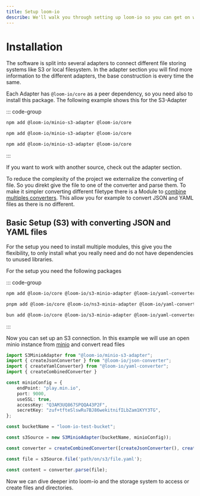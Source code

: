 ```yaml
---
title: Setup loom-io
describe: We'll walk you through setting up loom-io so you can get on with your life a bit easier with file storage systems and converting files.
---
```


# Installation

The software is split into several adapters to connect different file storing systems like S3 or local filesystem. In the adapter section you will find more information to the different adapters, the base construction is every time the same.

Each Adapter has `@loom-io/core` as a peer dependency, so you need also to install this package. The following example shows this for the S3-Adapter

::: code-group

```sh [npm]
npm add @loom-io/minio-s3-adapter @loom-io/core
```

```sh [pnpm]
npm add @loom-io/minio-s3-adapter @loom-io/core
```

```sh [bun]
npm add @loom-io/minio-s3-adapter @loom-io/core
```

:::

If you want to work with another source, check out the adapter section.

To reduce the complexity of the project we externalize the converting of file. So you direkt give the file to one of the converter and parse them. To make it simpler converting different filetype there is a Module to [combine multiples converters](/converter/combined-converter). This allow you for example to convert JSON and YAML files as there is no different.


## Basic Setup (S3) with converting JSON and YAML files

For the setup you need to install multiple modules, this give you the flexibility, to only install what you really need and do not have dependencies to unused libraries.

For the setup you need the following packages

::: code-group

```sh [npm]
npm add @loom-io/core @loom-io/s3-minio-adapter @loom-io/yaml-converter @loom-io/json-converter @loom-io/converter
```

```sh [pnpm]
pnpm add @loom-io/core @loom-io/ns3-minio-adapter @loom-io/yaml-converter @loom-io/json-converter @loom-io/converter
```

```sh [bun]
bun add @loom-io/core @loom-io/s3-minio-adapter @loom-io/yaml-converter @loom-io/json-converter @loom-io/converter
```

:::

Now you can set up an S3 connection. In this example we will use an open minio instance from [minio](https://min.io/) and convert read files

```ts
import S3MinioAdapter from "@loom-io/minio-s3-adapter";
import { createJsonConverter } from "@loom-io/json-converter";
import { createYamlConverter} from "@loom-io/yaml-converter";
import { createCombinedConverter }

const minioConfig = {
	endPoint: "play.min.io",
	port: 9000,
	useSSL: true,
	accessKey: "Q3AM3UQ867SPQQA43P2F",
	secretKey: "zuf+tfteSlswRu7BJ86wekitnifILbZam1KYY3TG",
};

const bucketName = "loom-io-test-bucket";

const s3Source = new S3MinioAdapter(bucketName, minioConfig));

const converter = createCombinedConverter([createJsonConverter(), createYamlConverter()])

const file = s3Source.file('path/on/s3/file.yaml');

const content = converter.parse(file);
```

Now we can dive deeper into loom-io and the storage system to access or create files and directories.
